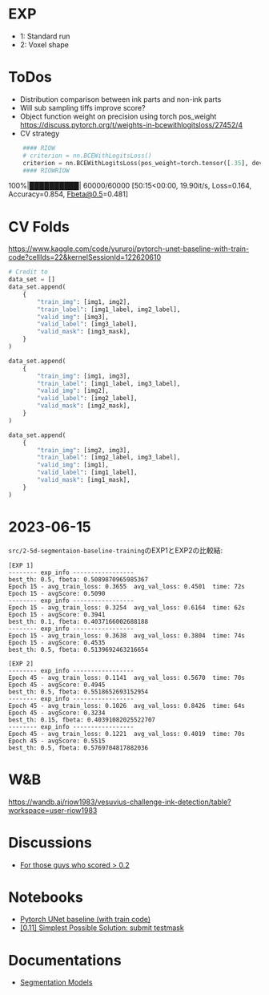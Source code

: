 # EXP
- 1: Standard run
- 2: Voxel shape

# ToDos
- Distribution comparison between ink parts and non-ink parts
- Will sub sampling tiffs improve score?
- Object function weight on precision using torch pos_weight https://discuss.pytorch.org/t/weights-in-bcewithlogitsloss/27452/4
- CV strategy


```python
    #### RIOW
    # criterion = nn.BCEWithLogitsLoss()
    criterion = nn.BCEWithLogitsLoss(pos_weight=torch.tensor([.35], device=DEVICE))
    #### RIOWRIOW
```

100%|██████████| 60000/60000 [50:15<00:00, 19.90it/s, Loss=0.164, Accuracy=0.854, Fbeta@0.5=0.481]   


# CV Folds
https://www.kaggle.com/code/yururoi/pytorch-unet-baseline-with-train-code?cellIds=22&kernelSessionId=122620610
```python
# Credit to 
data_set = []
data_set.append(
    {
        "train_img": [img1, img2],
        "train_label": [img1_label, img2_label],
        "valid_img": [img3],
        "valid_label": [img3_label],
        "valid_mask": [img3_mask],
    }
)

data_set.append(
    {
        "train_img": [img1, img3],
        "train_label": [img1_label, img3_label],
        "valid_img": [img2],
        "valid_label": [img2_label],
        "valid_mask": [img2_mask],
    }
)

data_set.append(
    {
        "train_img": [img2, img3],
        "train_label": [img2_label, img3_label],
        "valid_img": [img1],
        "valid_label": [img1_label],
        "valid_mask": [img1_mask],
    }
)
```

# 2023-06-15
`src/2-5d-segmentaion-baseline-training`のEXP1とEXP2の比較結:
```
[EXP 1]
-------- exp_info -----------------
best_th: 0.5, fbeta: 0.5089870965985367
Epoch 15 - avg_train_loss: 0.3655  avg_val_loss: 0.4501  time: 72s
Epoch 15 - avgScore: 0.5090
-------- exp_info -----------------
Epoch 15 - avg_train_loss: 0.3254  avg_val_loss: 0.6164  time: 62s
Epoch 15 - avgScore: 0.3941
best_th: 0.1, fbeta: 0.4037166002688188
-------- exp_info -----------------
Epoch 15 - avg_train_loss: 0.3638  avg_val_loss: 0.3804  time: 74s
Epoch 15 - avgScore: 0.4535
best_th: 0.5, fbeta: 0.5139692463216654

[EXP 2]
-------- exp_info -----------------
Epoch 45 - avg_train_loss: 0.1141  avg_val_loss: 0.5670  time: 70s
Epoch 45 - avgScore: 0.4945
best_th: 0.5, fbeta: 0.5518652693152954
-------- exp_info -----------------
Epoch 45 - avg_train_loss: 0.1026  avg_val_loss: 0.8426  time: 64s
Epoch 45 - avgScore: 0.3234
best_th: 0.15, fbeta: 0.40391082025522707
-------- exp_info -----------------
Epoch 45 - avg_train_loss: 0.1221  avg_val_loss: 0.4019  time: 70s
Epoch 45 - avgScore: 0.5515
best_th: 0.5, fbeta: 0.5769704817882036
```

# W&B
https://wandb.ai/riow1983/vesuvius-challenge-ink-detection/table?workspace=user-riow1983

# Discussions
- [For those guys who scored > 0.2](https://www.kaggle.com/competitions/vesuvius-challenge-ink-detection/discussion/413949)

# Notebooks
- [Pytorch UNet baseline (with train code)](https://www.kaggle.com/code/yururoi/pytorch-unet-baseline-with-train-code/notebook)
- [[0.11] Simplest Possible Solution: submit testmask](https://www.kaggle.com/code/lucasvw/0-11-simplest-possible-solution-submit-testmask)

# Documentations
- [Segmentation Models](https://smp.readthedocs.io/en/latest/index.html)